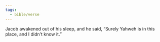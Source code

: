 ```yaml
---
tags:
  - bible/verse
---
```

Jacob awakened out of his sleep, and he said, “Surely Yahweh is in this place, and I didn’t know it.”